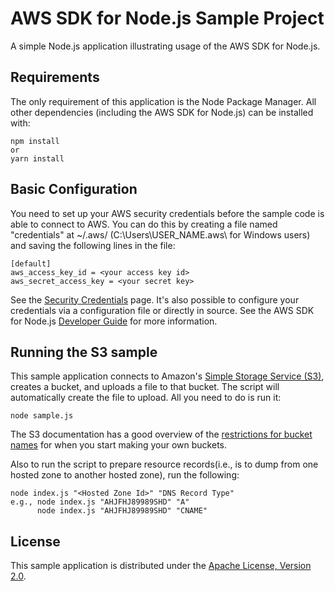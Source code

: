 # AWS SDK for Node.js Sample Project

A simple Node.js application illustrating usage of the AWS SDK for Node.js.

## Requirements

The only requirement of this application is the Node Package Manager. All other
dependencies (including the AWS SDK for Node.js) can be installed with:

    npm install
    or
    yarn install

## Basic Configuration

You need to set up your AWS security credentials before the sample code is able
to connect to AWS. You can do this by creating a file named "credentials" at ~/.aws/ 
(C:\Users\USER_NAME\.aws\ for Windows users) and saving the following lines in the file:

    [default]
    aws_access_key_id = <your access key id>
    aws_secret_access_key = <your secret key>

See the [Security Credentials](http://aws.amazon.com/security-credentials) page.
It's also possible to configure your credentials via a configuration file or
directly in source. See the AWS SDK for Node.js [Developer Guide](http://docs.aws.amazon.com/AWSJavaScriptSDK/guide/node-configuring.html)
for more information.

## Running the S3 sample

This sample application connects to Amazon's [Simple Storage Service (S3)](http://aws.amazon.com/s3),
creates a bucket, and uploads a file to that bucket. The script will automatically
create the file to upload. All you need to do is run it:

    node sample.js

The S3 documentation has a good overview of the [restrictions for bucket names](http://docs.aws.amazon.com/AmazonS3/latest/dev/BucketRestrictions.html)
for when you start making your own buckets.

Also to run the script to prepare resource records(i.e., is to dump from one hosted zone to another hosted zone), run the following:

    node index.js "<Hosted Zone Id>" "DNS Record Type"
    e.g., node index.js "AHJFHJ89989SHD" "A"
          node index.js "AHJFHJ89989SHD" "CNAME"

## License

This sample application is distributed under the
[Apache License, Version 2.0](http://www.apache.org/licenses/LICENSE-2.0).

